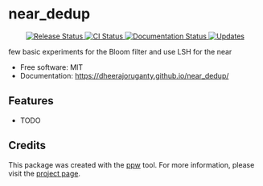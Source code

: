 # near_dedup


<p align="center">
<a href="https://pypi.python.org/pypi/near_dedup">
    <img src="https://img.shields.io/pypi/v/near_dedup.svg"
        alt = "Release Status">
</a>

<a href="https://github.com/dheerajoruganty/near_dedup/actions">
    <img src="https://github.com/dheerajoruganty/near_dedup/actions/workflows/main.yml/badge.svg?branch=release" alt="CI Status">
</a>

<a href="https://dheerajoruganty.github.io/near_dedup/">
    <img src="https://img.shields.io/website/https/dheerajoruganty.github.io/near_dedup/index.html.svg?label=docs&down_message=unavailable&up_message=available" alt="Documentation Status">
</a>

<a href="https://pyup.io/repos/github/dheerajoruganty/near_dedup/">
<img src="https://pyup.io/repos/github/dheerajoruganty/near_dedup/shield.svg" alt="Updates">
</a>

</p>


few basic experiments for the Bloom filter and use LSH for the near


* Free software: MIT
* Documentation: <https://dheerajoruganty.github.io/near_dedup/>


## Features

* TODO

## Credits

This package was created with the [ppw](https://zillionare.github.io/python-project-wizard) tool. For more information, please visit the [project page](https://zillionare.github.io/python-project-wizard/).
